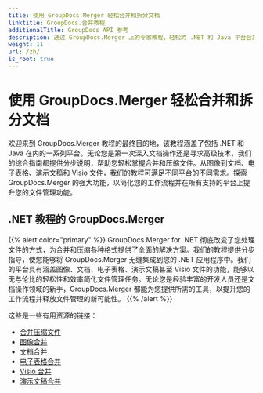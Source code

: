 ```yaml
---
title: 使用 GroupDocs.Merger 轻松合并和拆分文档
linktitle: GroupDocs.合并教程
additionalTitle: GroupDocs API 参考
description: 通过 GroupDocs.Merger 上的专家教程，轻松跨 .NET 和 Java 平台合并、拆分和压缩文档。解锁无缝文件管理！
weight: 11
url: /zh/
is_root: true
---
```


# 使用 GroupDocs.Merger 轻松合并和拆分文档


欢迎来到 GroupDocs.Merger 教程的最终目的地，该教程涵盖了包括 .NET 和 Java 在内的一系列平台。无论您是第一次深入文档操作还是寻求高级技术，我们的综合指南都提供分步说明，帮助您轻松掌握合并和压缩文件。从图像到文档、电子表格、演示文稿和 Visio 文件，我们的教程可满足不同平台的不同需求。探索 GroupDocs.Merger 的强大功能，以简化您的工作流程并在所有支持的平台上提升您的文件管理功能。

## .NET 教程的 GroupDocs.Merger
{{% alert color="primary" %}}
GroupDocs.Merger for .NET 彻底改变了您处理文件的方式，为合并和压缩各种格式提供了全面的解决方案。我们的教程提供分步指导，使您能够将 GroupDocs.Merger 无缝集成到您的 .NET 应用程序中。我们的平台具有涵盖图像、文档、电子表格、演示文稿甚至 Visio 文件的功能，能够以无与伦比的轻松性和效率简化文件管理任务。无论您是经验丰富的开发人员还是文档操作领域的新手，GroupDocs.Merger 都能为您提供所需的工具，以提升您的工作流程并释放文件管理的新可能性。
{{% /alert %}}

这些是一些有用资源的链接：
 
- [合并压缩文件](./net/merge-compress-files/)
- [图像合并](./net/image-merging/)
- [文档合并](./net/document-merging/)
- [电子表格合并](./net/spreadsheet-merging/)
- [Visio 合并](./net/visio-merging/)
- [演示文稿合并](./net/presentation-merging/)




